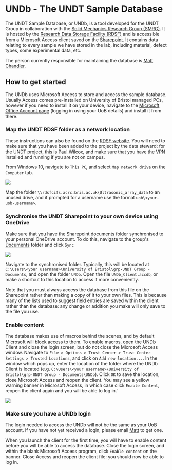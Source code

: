 # UNDb - The UNDT Sample Database

The UNDT Sample Database, or UNDb, is a tool developed for the UNDT Group in collaboration with the [Solid Mechanics Research Group (SMRG)](https://www.bristol.ac.uk/engineering/research/solids/). It is hosted by the [Research Data Storage Facility (RDSF)](https://www.bristol.ac.uk/acrc/research-data-storage-facility/) and is accessible from a Microsoft Access client saved on the [Sharepoint](https://uob.sharepoint.com/:f:/r/teams/grp-UNDTGroup/Shared%20Documents/UNDb). It contains data relating to every sample we have stored in the lab, including material, defect types, some experimental data, etc.

The person currently responsible for maintaining the database is [Matt Chandler](mailto:m.chandler@bristol.ac.uk).

## How to get started

The UNDb uses Microsoft Access to store and access the sample database. Usually Access comes pre-installed on University of Bristol managed PCs, however if you need to install it on your device, navigate to the [Microsoft Office Account page](https://portal.office.com/account) (logging in using your UoB details) and install it from there.

### Map the UNDT RDSF folder as a network location

These instructions can also be found on the [RDSF website](https://www.bristol.ac.uk/acrc/research-data-storage-facility/how-to-access-the-rdsf/). You will need to make sure that you have been added to the project by the data steward: for the UNDT project, this is [Paul Wilcox](mailto:p.wilcox@bristol.ac.uk), and make sure that you have the [VPN](https://www.bris.ac.uk/it-services/advice/homeusers/uobonly/uobvpn/howto/) installed and running if you are not on campus.

From Windows 10, navigate to `This PC`, and select `Map network drive` on the `Computer` tab.

<img align="center" src="https://raw.githubusercontent.com/undt-group-handbook/undt-handbook-v1.0/main/book/template/resources/undb/network_drive.png">

Map the folder `\\rdsfcifs.acrc.bris.ac.uk\Ultrasonic_array_data` to an unused drive, and if prompted for a username use the format `uob\<your-uob-username>`.

### Synchronise the UNDT Sharepoint to your own device using OneDrive

Make sure that you have the Sharepoint documents folder synchronised to your personal OneDrive account. To do this, navigate to the group's [Documents](https://uob.sharepoint.com/teams/grp-UNDTGroup/Shared%20Documents/Forms/AllItems.aspx) folder and click `Sync`

<img align="center" src="https://raw.githubusercontent.com/undt-group-handbook/undt-handbook-v1.0/main/book/template/resources/undb/Sync.png">

Navigate to the synchronised folder. Typically, this will be located at `C:\Users\<your username>\University of Bristol\grp-UNDT Group - Documents`, and open the folder `UNDb`. Open the file `UNDb_Client.accdb`, or make a shortcut to this location to access it more conveniently.

Note that you must always access the database from this file on the Sharepoint rather than making a copy of it to your own files. This is because many of the lists used to suggest field entries are saved within the client rather than the database: any change or addition you make will only save to the file you use.

### Enable content

The database makes use of macros behind the scenes, and by default Microsoft will block access to them. To enable macros, open the UNDb Client and close the login screen, but do not close the Microsoft Access window. Navigate to `File > Options > Trust Center > Trust Center Settings > Trusted Locations`, and click on `Add new location...`. In the window which pops up, enter the location of the folder where the UNDb Client is located (e.g. `C:\Users\<your username>\University of Bristol\grp-UNDT Group - Documents\UNDb`). Click `OK` to save the location, close Microsoft Access and reopen the client. You may see a yellow warning banner in Microsoft Access, in which case click `Enable Content`, reopen the client again and you will be able to log in.`

<img align="center" src="https://raw.githubusercontent.com/undt-group-handbook/undt-handbook-v1.0/main/book/template/resources/undb/trustcenter.png">

### Make sure you have a UNDb login

The login needed to access the UNDb will not be the same as your UoB account. If you have not yet received a login, please email [Matt](mailto:m.chandler@bristol.ac.uk) to get one.

When you launch the client for the first time, you will have to enable content before you will be able to access the database. Close the login screen, and within the blank Microsoft Access program, click `Enable content` on the banner. Close Access and reopen the client file: you should now be able to log in.
